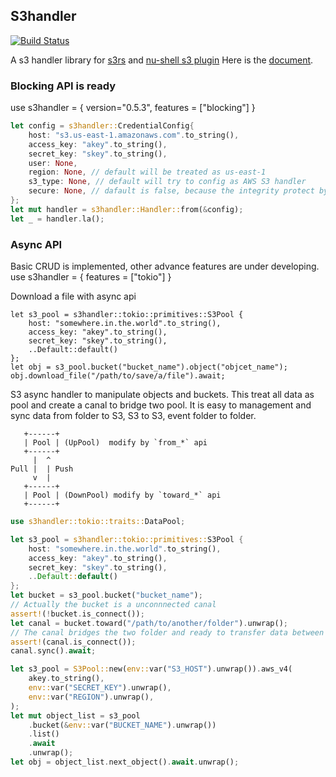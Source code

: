 S3handler
---
[![Build Status](https://travis-ci.com/yanganto/s3handler.svg?branch=master)](https://travis-ci.com/yanganto/s3handler)


A s3 handler library for [s3rs](https://github.com/yanganto/s3rs) and [nu-shell s3 plugin](https://github.com/nushell/nushell/tree/main/crates/nu_plugin_s3)
Here is the [document](https://docs.rs/s3handler/).


### Blocking API is ready
use s3handler = { version="0.5.3", features = ["blocking"] }

```rust
let config = s3handler::CredentialConfig{
    host: "s3.us-east-1.amazonaws.com".to_string(),
    access_key: "akey".to_string(),
    secret_key: "skey".to_string(),
    user: None,
    region: None, // default will be treated as us-east-1
    s3_type: None, // default will try to config as AWS S3 handler
    secure: None, // dafault is false, because the integrity protect by HMAC
};
let mut handler = s3handler::Handler::from(&config);
let _ = handler.la();
```

### Async API
Basic CRUD is implemented, other advance features are under developing.
use s3handler = { features = ["tokio"] }

Download a file with async api
```
let s3_pool = s3handler::tokio::primitives::S3Pool {
    host: "somewhere.in.the.world".to_string(),
    access_key: "akey".to_string(),
    secret_key: "skey".to_string(),
    ..Default::default()
};
let obj = s3_pool.bucket("bucket_name").object("objcet_name");
obj.download_file("/path/to/save/a/file").await;
```

S3 async handler to manipulate objects and buckets.
This treat all data as pool and create a canal to bridge two pool.
It is easy to management and sync data from folder to S3, S3 to S3, event folder to folder.

>>>
       +------+
       | Pool | (UpPool)  modify by `from_*` api
       +------+
         |  ^
    Pull |  | Push
         v  |
       +------+
       | Pool | (DownPool) modify by `toward_*` api
       +------+
>>>

```rust
use s3handler::tokio::traits::DataPool;

let s3_pool = s3handler::tokio::primitives::S3Pool {
    host: "somewhere.in.the.world".to_string(),
    access_key: "akey".to_string(),
    secret_key: "skey".to_string(),
    ..Default::default()
};
let bucket = s3_pool.bucket("bucket_name");
// Actually the bucket is a unconnnected canal
assert!(!bucket.is_connect());
let canal = bucket.toward("/path/to/another/folder").unwrap();
// The canal bridges the two folder and ready to transfer data between bucket and folder
assert!(canal.is_connect());
canal.sync().await;

let s3_pool = S3Pool::new(env::var("S3_HOST").unwrap()).aws_v4(
    akey.to_string(),
    env::var("SECRET_KEY").unwrap(),
    env::var("REGION").unwrap(),
);
let mut object_list = s3_pool
    .bucket(&env::var("BUCKET_NAME").unwrap())
    .list()
    .await
    .unwrap();
let obj = object_list.next_object().await.unwrap();
```
